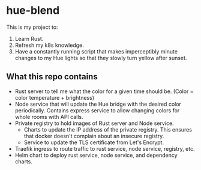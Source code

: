 # hue-blend

This is my project to:

1. Learn Rust.
2. Refresh my k8s knowledge.
3. Have a constantly running script that makes imperceptibly minute changes to my Hue lights so that they slowly turn yellow after sunset.


## What this repo contains

- Rust server to tell me what the color for a given time should be. (Color = color temperature + brightness)
- Node service that will update the Hue bridge with the desired color periodically. Contains express service to allow changing colors for whole rooms with API calls.
- Private registry to hold images of Rust server and Node service.
	- Charts to update the IP address of the private registry. This ensures that docker doesn't complain about an insecure registry.
	- Service to update the TLS certificate from Let's Encrypt.
- Traefik ingress to route traffic to rust service, node service, registry, etc.
- Helm chart to deploy rust service, node service, and dependency charts.